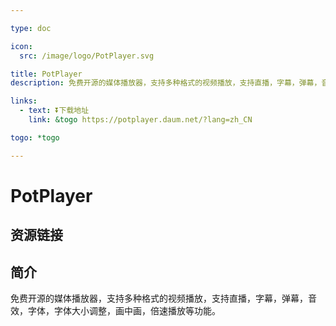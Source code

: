 ```yaml
---

type: doc

icon:
  src: /image/logo/PotPlayer.svg

title: PotPlayer
description: 免费开源的媒体播放器，支持多种格式的视频播放，支持直播，字幕，弹幕，音效，字体，字体大小调整，画中画，倍速播放等功能。

links:
  - text: ⏬下载地址
    link: &togo https://potplayer.daum.net/?lang=zh_CN

togo: *togo

---
```


<ShowLogo />

# PotPlayer

<ShowBreadcrumb />

## 资源链接

<ShowLinks />

## 简介

免费开源的媒体播放器，支持多种格式的视频播放，支持直播，字幕，弹幕，音效，字体，字体大小调整，画中画，倍速播放等功能。